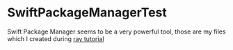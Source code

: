 # SwiftPackageManagerTest

Swift Package Manager seems to be a very powerful tool, those are my files which I created during [ray tutorial](https://www.raywenderlich.com/148832/introduction-swift-package-manager) 
